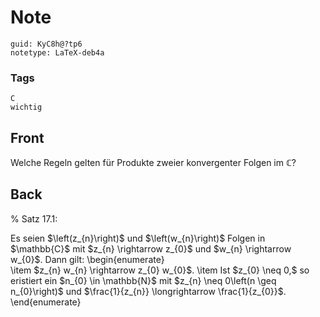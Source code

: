 # Note
```
guid: KyC8h@?tp6
notetype: LaTeX-deb4a
```

### Tags
```
C
wichtig
```

## Front
Welche Regeln gelten für Produkte zweier konvergenter Folgen im $\mathbb{C}$?

## Back
% Satz 17.1: <div>
</div><div>Es seien $\left(z_{n}\right)$ und $\left(w_{n}\right)$ Folgen in $\mathbb{C}$ mit $z_{n} \rightarrow z_{0}$ und $w_{n} \rightarrow w_{0}$. Dann gilt:
\begin{enumerate}</div><div>\item $z_{n} w_{n} \rightarrow z_{0} w_{0}$.
\item Ist $z_{0} \neq 0,$ so eristiert ein $n_{0} \in \mathbb{N}$ mit $z_{n} \neq 0\left(n \geq n_{0}\right)$ und $\frac{1}{z_{n}} \longrightarrow \frac{1}{z_{0}}$.</div><div>\end{enumerate}</div>
